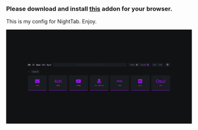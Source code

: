 ### Please download and install [this](https://github.com/zombieFox/nightTab) addon for your browser.

This is my config for NightTab. Enjoy.

![Preview](https://raw.githubusercontent.com/pirate1337/piratesnighttab/master/assets/Screenshot_3.png)
